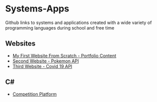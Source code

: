 # Systems-Apps
Github links to systems and applications created with a wide variety of programming languages during school and free time

## Websites
- [My First Website From Scratch - Portfolio Content](https://github.com/danrohangit/First_Website)
- [Second Website - Pokemon API](https://github.com/danrohangit/Second_Website_WithAPI)
- [Third Website - Covid 19 API](https://github.com/danrohangit/Third_Website_CovidAPI)

## C#
- [Competition Platform](https://github.com/danrohangit/CompetitionPlatform)
